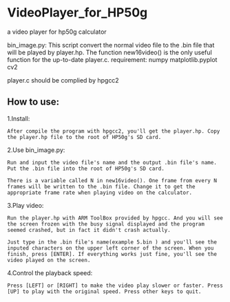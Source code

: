 # VideoPlayer_for_HP50g
a video player for hp50g calculator  

bin_image.py: This script convert the normal video file to the .bin file that will be played by player.hp. 
The function new16video() is the only useful function for the up-to-date player.c. 
requirement: numpy matplotlib.pyplot cv2

player.c should be complied by hpgcc2

## How to use:

1.Install: 

	After compile the program with hpgcc2, you'll get the player.hp. Copy the player.hp file to the root of HP50g's SD card.
 
2.Use bin_image.py: 

	Run and input the video file's name and the output .bin file's name. Put the .bin file into the root of HP50g's SD card. 
 
	There is a variable called N in new16video(). One frame from every N frames will be written to the .bin file. Change it to get the appropriate frame rate when playing video on the calculator.
 
3.Play video: 

	Run the player.hp with ARM ToolBox provided by hpgcc. And you will see the screen frozen with the busy signal displayed and the program seemed crashed, but in fact it didn't crash actually. 
 
	Just type in the .bin file's name(example 5.bin ) and you'll see the inputed characters on the upper left corner of the screen. When you finish, press [ENTER]. If everything works just fine, you'll see the video played on the screen. 
 
4.Control the playback speed: 

	Press [LEFT] or [RIGHT] to make the video play slower or faster. Press [UP] to play with the original speed. Press other keys to quit.
 
